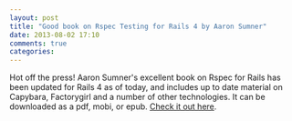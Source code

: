 ```yaml
---
layout: post
title: "Good book on Rspec Testing for Rails 4 by Aaron Sumner"
date: 2013-08-02 17:10
comments: true
categories: 
---
```

Hot off the press! Aaron Sumner's excellent book on Rspec for Rails has
been updated for Rails 4 as of today, and includes up to date material
on Capybara, Factorygirl and a number of other technologies. It can be
downloaded as a pdf, mobi, or epub. [Check it out here][].

  [Check it out here]: https://leanpub.com/everydayrailsrspec